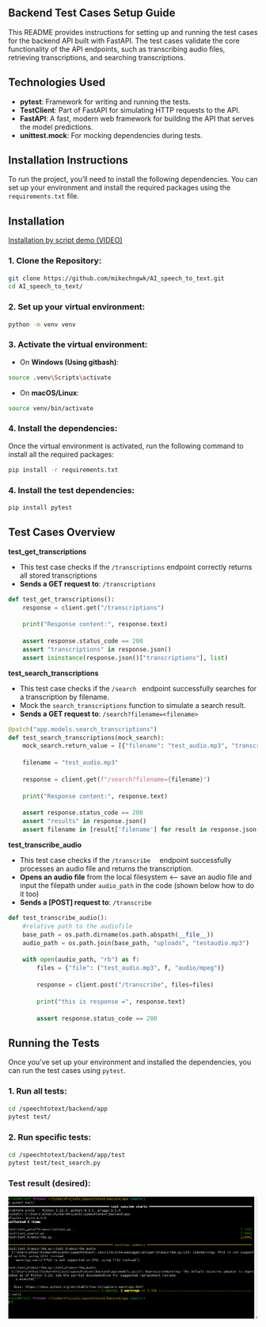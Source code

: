 ## **Backend Test Cases Setup Guide**
This README provides instructions for setting up and running the test cases for the backend API built with FastAPI. The test cases validate the core functionality of the API endpoints, such as transcribing audio files, retrieving transcriptions, and searching transcriptions.

## **Technologies Used**
- **pytest**: Framework for writing and running the tests.
- **TestClient**: Part of FastAPI for simulating HTTP requests to the API.
- **FastAPI**: A fast, modern web framework for building the API that serves the model predictions.
- **unittest.mock**: For mocking dependencies during tests.


## **Installation Instructions**

To run the project, you’ll need to install the following dependencies. You can set up your environment and install the required packages using the `requirements.txt` file.

## **Installation**
[Installation by script demo (VIDEO)](https://www.youtube.com/watch?v=n6steEE0A7Q)
### 1. Clone the Repository:
```bash
git clone https://github.com/mikechngwk/AI_speech_to_text.git
cd AI_speech_to_text/
```
### 2. Set up your virtual environment:

```bash
python -m venv venv
```

### 3. Activate the virtual environment:

- On **Windows (Using gitbash)**:
```bash
source .venv\Scripts\activate
```

- On **macOS/Linux**:
```bash
source venv/bin/activate
```
### 4. Install the dependencies:
Once the virtual environment is activated, run the following command to install all the required packages:
```bash
pip install -r requirements.txt
```

### 4. Install the test dependencies:
```bash
pip install pytest
```

## **Test Cases Overview**
**test_get_transcriptions**
- This test case checks if the `/transcriptions` endpoint correctly returns all stored transcriptions
- **Sends a GET request to**: `/transcriptions`

```python
def test_get_transcriptions():
    response = client.get("/transcriptions")

    print("Response content:", response.text)

    assert response.status_code == 200
    assert "transcriptions" in response.json()
    assert isinstance(response.json()["transcriptions"], list)

```
**test_search_transcriptions**
- This test case checks if the `/search ` endpoint successfully searches for a transcription by filename.
- Mock the `search_transcriptions` function to simulate a search result.
- **Sends a GET request to**: `/search?filename=<filename>`

```python
@patch("app.models.search_transcriptions")
def test_search_transcriptions(mock_search):
    mock_search.return_value = [{"filename": "test_audio.mp3", "transcription": "Test transcription content"}]

    filename = "test_audio.mp3"

    response = client.get(f"/search?filename={filename}")

    print("Response content:", response.text)

    assert response.status_code == 200
    assert "results" in response.json()
    assert filename in [result['filename'] for result in response.json()["results"]]
```
**test_transcribe_audio**
- This test case checks if the `/transcribe  ` endpoint successfully processes an audio file and returns the transcription.
- **Opens an audio file** from the local filesystem <-- save an audio file and input the filepath under `audio_path` in the code (shown below how to do it too)
- **Sends a [POST] request to**: `/transcribe`

```python
def test_transcribe_audio():
    #relative path to the audiofile
    base_path = os.path.dirname(os.path.abspath(__file__))  
    audio_path = os.path.join(base_path, "uploads", "testaudio.mp3")  

    with open(audio_path, "rb") as f:
        files = {"file": ("test_audio.mp3", f, "audio/mpeg")}

        response = client.post("/transcribe", files=files)

        print("this is response =", response.text)  

        assert response.status_code == 200
```
## Running the Tests
Once you've set up your environment and installed the dependencies, you can run the test cases using `pytest`.
### 1. Run all tests:
```bash
cd /speechtotext/backend/app
pytest test/
```
### 2. Run specific tests:
```bash
cd /speechtotext/backend/app/test
pytest test/test_search.py
```
### Test result (desired):
![image info](./images_test/backendtestcases.png)

